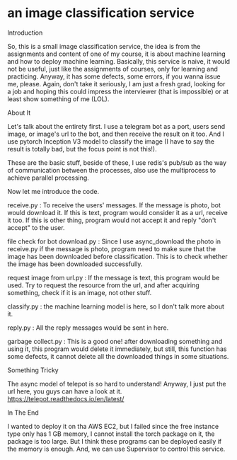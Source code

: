 # an image classification service

Introduction

So, this is a small image classification service, the idea is from the assignments and content of one of my course, 
it is about machine learning and how to deploy machine learning. Basically, this service 
is naive, it would not be useful, just like the assignments of courses, only for learning and practicing. Anyway, it 
has some defects, some errors, if you wanna issue me, please. Again, don't take it seriously, I am just a fresh grad, 
looking for a job and hoping this could impress the interviewer (that is impossible) or at least show something of me (LOL).

About It

Let's talk about the entirety first. I use a telegram bot as a port, users send image, or image's url to the bot, and then 
receive the result on it too. And I use pytorch Inception V3 model to classify the image (I have to say the result is totally bad, 
but the focus point is not this!). 

These are the basic stuff, beside of these, I use redis's pub/sub as the way of communication between the processes, also 
use the multiprocess to achieve parallel processing. 

Now let me introduce the code.

receive.py : To receive the users' messages. If the message is photo, bot would download it. If this is text, program would 
consider it as a url, receive it too. If this is other thing, program would not accept it and reply "don't accept" to the user.

file check for bot download.py : Since I use async_download the photo in receive.py if the message is photo, program need to 
make sure that the image has been downloaded before classification. This is to check whether the image has been downloaded successfully.

request image from url.py :  If the message is text, this program would be used. Try to request the resource from the url, and 
after acquiring something, check if it is an image, not other stuff.

classify.py : the machine learning model is here, so I don't talk more about it.

reply.py : All the reply messages would be sent in here.

garbage collect.py : This is a good one! after downloading something and using it, this program would delete it immediately, 
but still, this function has some defects, it cannot delete all the downloaded things in some situations.

Something Tricky

The async model of telepot is so hard to understand! Anyway, I just put the url here, you guys can have a look at it. https://telepot.readthedocs.io/en/latest/

In The End

I wanted to deploy it on tha AWS EC2, but I failed since the free instance type only has 1 GB memory, I cannot install 
the torch package on it, the package is too large. But I think these programs can be deployed easily if the memory is enough. And, we can use Supervisor to control this service.
